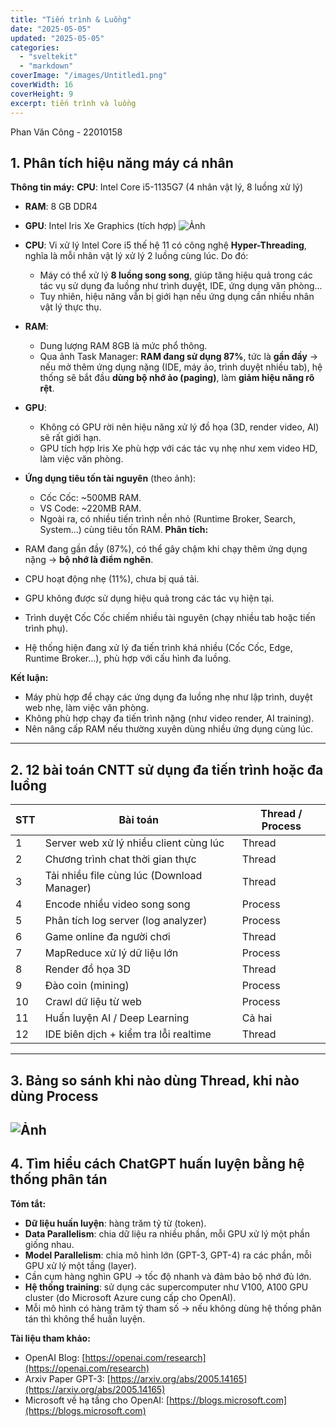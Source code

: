 ```yaml
---
title: "Tiến trình & Luồng"
date: "2025-05-05"
updated: "2025-05-05"
categories:
  - "sveltekit"
  - "markdown"
coverImage: "/images/Untitled1.png"
coverWidth: 16
coverHeight: 9
excerpt: tiến trình và luồng
---
```


Phan Văn Công - 22010158

## 1. Phân tích hiệu năng máy cá nhân
**Thông tin máy:**
 **CPU**: Intel Core i5-1135G7 (4 nhân vật lý, 8 luồng xử lý)
- **RAM**: 8 GB DDR4
- **GPU**: Intel Iris Xe Graphics (tích hợp)
![Ảnh](/images/Untitled.png)

- **CPU**: Vi xử lý Intel Core i5 thế hệ 11 có công nghệ **Hyper-Threading**, nghĩa là mỗi nhân vật lý xử lý 2 luồng cùng lúc. Do đó:
  - Máy có thể xử lý **8 luồng song song**, giúp tăng hiệu quả trong các tác vụ sử dụng đa luồng như trình duyệt, IDE, ứng dụng văn phòng...
  - Tuy nhiên, hiệu năng vẫn bị giới hạn nếu ứng dụng cần nhiều nhân vật lý thực thụ.

- **RAM**:
  - Dung lượng RAM 8GB là mức phổ thông.
  - Qua ảnh Task Manager: **RAM đang sử dụng 87%**, tức là **gần đầy** → nếu mở thêm ứng dụng nặng (IDE, máy ảo, trình duyệt nhiều tab), hệ thống sẽ bắt đầu **dùng bộ nhớ ảo (paging)**, làm **giảm hiệu năng rõ rệt**.

- **GPU**:
  - Không có GPU rời nên hiệu năng xử lý đồ họa (3D, render video, AI) sẽ rất giới hạn.
  - GPU tích hợp Iris Xe phù hợp với các tác vụ nhẹ như xem video HD, làm việc văn phòng.

- **Ứng dụng tiêu tốn tài nguyên** (theo ảnh):
  - Cốc Cốc: ~500MB RAM.
  - VS Code: ~220MB RAM.
  - Ngoài ra, có nhiều tiến trình nền nhỏ (Runtime Broker, Search, System...) cùng tiêu tốn RAM.
**Phân tích:**

- RAM đang gần đầy (87%), có thể gây chậm khi chạy thêm ứng dụng nặng → **bộ nhớ là điểm nghẽn**.
- CPU hoạt động nhẹ (11%), chưa bị quá tải.
- GPU không được sử dụng hiệu quả trong các tác vụ hiện tại.
- Trình duyệt Cốc Cốc chiếm nhiều tài nguyên (chạy nhiều tab hoặc tiến trình phụ).
- Hệ thống hiện đang xử lý đa tiến trình khá nhiều (Cốc Cốc, Edge, Runtime Broker...), phù hợp với cấu hình đa luồng.

**Kết luận:**

- Máy phù hợp để chạy các ứng dụng đa luồng nhẹ như lập trình, duyệt web nhẹ, làm việc văn phòng.
- Không phù hợp chạy đa tiến trình nặng (như video render, AI training).
- Nên nâng cấp RAM nếu thường xuyên dùng nhiều ứng dụng cùng lúc.
---
##  2. 12 bài toán CNTT sử dụng đa tiến trình hoặc đa luồng

| STT | Bài toán                              | Thread / Process |
|-----|----------------------------------------|------------------|
| 1   | Server web xử lý nhiều client cùng lúc | Thread           |
| 2   | Chương trình chat thời gian thực       | Thread           |
| 3   | Tải nhiều file cùng lúc (Download Manager) | Thread       |
| 4   | Encode nhiều video song song           | Process          |
| 5   | Phân tích log server (log analyzer)    | Process          |
| 6   | Game online đa người chơi              | Thread           |
| 7   | MapReduce xử lý dữ liệu lớn            | Process          |
| 8   | Render đồ họa 3D                        | Thread           |
| 9   | Đào coin (mining)                      | Process          |
| 10  | Crawl dữ liệu từ web                   | Process          |
| 11  | Huấn luyện AI / Deep Learning          | Cả hai           |
| 12  | IDE biên dịch + kiểm tra lỗi realtime  | Thread           |

---

##  3. Bảng so sánh khi nào dùng Thread, khi nào dùng Process
![Ảnh](/images/anhbaitap55.jpg)
---

##  4. Tìm hiểu cách ChatGPT huấn luyện bằng hệ thống phân tán

**Tóm tắt:**

- **Dữ liệu huấn luyện**: hàng trăm tỷ từ (token).
- **Data Parallelism**: chia dữ liệu ra nhiều phần, mỗi GPU xử lý một phần giống nhau.
- **Model Parallelism**: chia mô hình lớn (GPT-3, GPT-4) ra các phần, mỗi GPU xử lý một tầng (layer).
- Cần cụm hàng nghìn GPU → tốc độ nhanh và đảm bảo bộ nhớ đủ lớn.
- **Hệ thống training**: sử dụng các supercomputer như V100, A100 GPU cluster (do Microsoft Azure cung cấp cho OpenAI).
- Mỗi mô hình có hàng trăm tỷ tham số → nếu không dùng hệ thống phân tán thì không thể huấn luyện.

**Tài liệu tham khảo:**

- OpenAI Blog: [https://openai.com/research](https://openai.com/research)
- Arxiv Paper GPT-3: [https://arxiv.org/abs/2005.14165](https://arxiv.org/abs/2005.14165)
- Microsoft về hạ tầng cho OpenAI: [https://blogs.microsoft.com](https://blogs.microsoft.com)